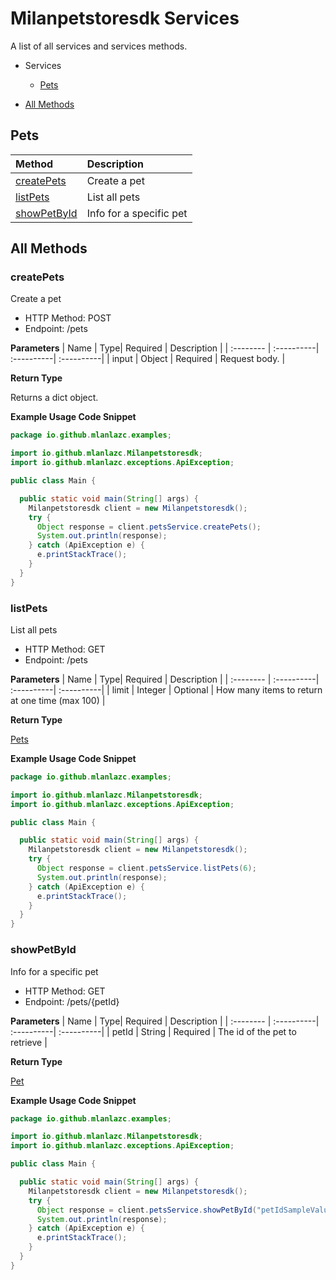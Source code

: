 # Milanpetstoresdk Services

A list of all services and services methods.

- Services

  - [Pets](#pets)

- [All Methods](#all-methods)

## Pets

| Method                      | Description             |
| :-------------------------- | :---------------------- |
| [createPets](#createpets)   | Create a pet            |
| [listPets](#listpets)       | List all pets           |
| [showPetById](#showpetbyid) | Info for a specific pet |

## All Methods

### **createPets**

Create a pet

- HTTP Method: POST
- Endpoint: /pets

**Parameters**
| Name | Type| Required | Description |
| :-------- | :----------| :----------| :----------|
| input | Object | Required | Request body. |

**Return Type**

Returns a dict object.

**Example Usage Code Snippet**

```Java
package io.github.mlanlazc.examples;

import io.github.mlanlazc.Milanpetstoresdk;
import io.github.mlanlazc.exceptions.ApiException;

public class Main {

  public static void main(String[] args) {
    Milanpetstoresdk client = new Milanpetstoresdk();
    try {
      Object response = client.petsService.createPets();
      System.out.println(response);
    } catch (ApiException e) {
      e.printStackTrace();
    }
  }
}

```

### **listPets**

List all pets

- HTTP Method: GET
- Endpoint: /pets

**Parameters**
| Name | Type| Required | Description |
| :-------- | :----------| :----------| :----------|
| limit | Integer | Optional | How many items to return at one time (max 100) |

**Return Type**

[Pets](/src/main/java/io/milanpetstoresdk/models/README.md#pets)

**Example Usage Code Snippet**

```Java
package io.github.mlanlazc.examples;

import io.github.mlanlazc.Milanpetstoresdk;
import io.github.mlanlazc.exceptions.ApiException;

public class Main {

  public static void main(String[] args) {
    Milanpetstoresdk client = new Milanpetstoresdk();
    try {
      Object response = client.petsService.listPets(6);
      System.out.println(response);
    } catch (ApiException e) {
      e.printStackTrace();
    }
  }
}

```

### **showPetById**

Info for a specific pet

- HTTP Method: GET
- Endpoint: /pets/{petId}

**Parameters**
| Name | Type| Required | Description |
| :-------- | :----------| :----------| :----------|
| petId | String | Required | The id of the pet to retrieve |

**Return Type**

[Pet](/src/main/java/io/milanpetstoresdk/models/README.md#pet)

**Example Usage Code Snippet**

```Java
package io.github.mlanlazc.examples;

import io.github.mlanlazc.Milanpetstoresdk;
import io.github.mlanlazc.exceptions.ApiException;

public class Main {

  public static void main(String[] args) {
    Milanpetstoresdk client = new Milanpetstoresdk();
    try {
      Object response = client.petsService.showPetById("petIdSampleValue");
      System.out.println(response);
    } catch (ApiException e) {
      e.printStackTrace();
    }
  }
}

```
